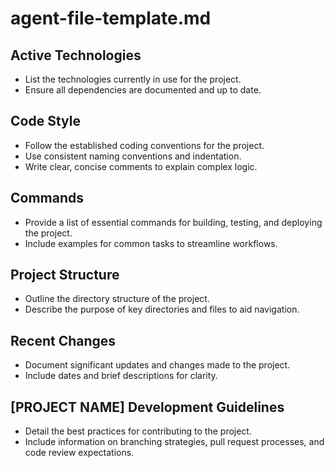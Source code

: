 # agent-file-template.md

## Active Technologies
- List the technologies currently in use for the project.
- Ensure all dependencies are documented and up to date.

## Code Style
- Follow the established coding conventions for the project.
- Use consistent naming conventions and indentation.
- Write clear, concise comments to explain complex logic.

## Commands
- Provide a list of essential commands for building, testing, and deploying the project.
- Include examples for common tasks to streamline workflows.

## Project Structure
- Outline the directory structure of the project.
- Describe the purpose of key directories and files to aid navigation.

## Recent Changes
- Document significant updates and changes made to the project.
- Include dates and brief descriptions for clarity.

## [PROJECT NAME] Development Guidelines
- Detail the best practices for contributing to the project.
- Include information on branching strategies, pull request processes, and code review expectations.